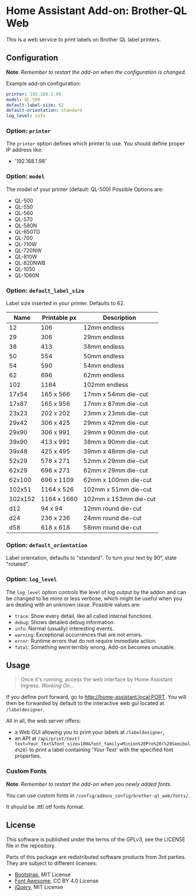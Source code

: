 # Home Assistant Add-on: Brother-QL Web

This is a web service to print labels on Brother QL label printers.

## Configuration

**Note**: _Remember to restart the add-on when the configuration is changed._

Example add-on configuration:

```yaml
printer: 192.168.1.98
model: QL-500
default-label-size: 62
default-orientation: standard
log_level: info
```

### Option: `printer`

The `printer` option defines which printer to use. You should define proper IP address like:

- '192.168.1.98'

### Option: `model`

The model of your printer (default: QL-500)
Possible Options are:

- QL-500
- QL-550
- QL-560
- QL-570
- QL-580N
- QL-650TD
- QL-700
- QL-710W
- QL-720NW
- QL-810W
- QL-820NWB
- QL-1050
- QL-1060N

### Option: `default_label_size`

Label size inserted in your printer. Defaults to 62.

|  Name  | Printable px |       Description      |
|--------|--------------|------------------------|
| 12     |      106     |       12mm endless     |
| 29     |      306     |       29mm endless     |
| 38     |      413     |       38mm endless     |
| 50     |      554     |       50mm endless     |
| 54     |      590     |       54mm endless     |
| 62     |      696     |       62mm endless     |
| 102    |      1164    |       102mm endless    |
| 17x54  |   165 x  566 |   17mm x 54mm die-cut  |
| 17x87  |   165 x  956 |   17mm x 87mm die-cut  |
| 23x23  |   202 x  202 |   23mm x 23mm die-cut  |
| 29x42  |   306 x  425 |   29mm x 42mm die-cut  |
| 29x90  |   306 x  991 |   29mm x 90mm die-cut  |
| 39x90  |   413 x  991 |   38mm x 90mm die-cut  |
| 39x48  |   425 x  495 |   39mm x 48mm die-cut  |
| 52x29  |   578 x  271 |   52mm x 29mm die-cut  |
| 62x29  |   696 x  271 |   62mm x 29mm die-cut  |
| 62x100 |   696 x 1109 |  62mm x 100mm die-cut  |
| 102x51 |  1164 x  526 |   102mm x 51mm die-cut |
| 102x152|  1164 x 1660 |  102mm x 153mm die-cut |
| d12    |   94 x   94  |   12mm round die-cut   |
| d24    |  236 x  236  |   24mm round die-cut   |
| d58    |  618 x  618  |   58mm round die-cut   |

### Option: `default_orientation`

Label orientation, defaults to "standard". To turn your text by 90°,
state "rotated".

### Option: `log_level`

The `log_level` option controls the level of log output by the addon and can
be changed to be more or less verbose, which might be useful when you are
dealing with an unknown issue. Possible values are:

- `trace`: Show every detail, like all called internal functions.
- `debug`: Shows detailed debug information.
- `info`: Normal (usually) interesting events.
- `warning`: Exceptional occurrences that are not errors.
- `error`: Runtime errors that do not require immediate action.
- `fatal`: Something went terribly wrong. Add-on becomes unusable.

## Usage

> Once it's running, access the web interface by Home Assistant Ingress. _Working On..._

If you define port forward, go to <http://home-assistant.local:PORT>.
You will then be forwarded by default to the interactive web gui located at `/labeldesigner`.

All in all, the web server offers:

* a Web GUI allowing you to print your labels at `/labeldesigner`,
* an API at `/api/print/text?text=Your_Text&font_size=100&font_family=Minion%20Pro%20(%20Semibold%20)`
  to print a label containing 'Your Text' with the specified font properties.

### Custom Fonts

**Note**: _Remember to restart the add-on when you newly added fonts._

You can use custom fonts in `/config/addons_config/brother-ql_web/fonts/`.

It should be .ttf/.otf fonts format.

## License

This software is published under the terms of the GPLv3, see the LICENSE file in the repository.

Parts of this package are redistributed software products from 3rd parties. They are subject to different licenses:

* [Bootstrap](https://github.com/twbs/bootstrap), MIT License
* [Font Awesome](https://github.com/FortAwesome/Font-Awesome), CC BY 4.0 License
* [jQuery](https://github.com/jquery/jquery), MIT License
